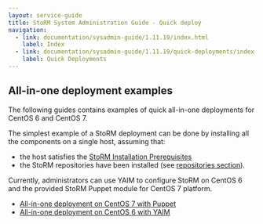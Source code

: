 ```yaml
---
layout: service-guide
title: StoRM System Administration Guide - Quick deploy
navigation:
  - link: documentation/sysadmin-guide/1.11.19/index.html
    label: Index
  - link: documentation/sysadmin-guide/1.11.19/quick-deployments/index.html
    label: Quick Deployments
---
```


## All-in-one deployment examples <a name="quickdeploy">&nbsp;</a>

The following guides contains examples of quick all-in-one deployments for CentOS 6 and CentOS 7.

The simplest example of a StoRM deployment can be done by installing all the components on a single host,
assuming that:

- the host satisfies the [StoRM Installation Prerequisites][INSTALL-PREREQ]
- the StoRM repositories have been installed (see [repositories section][REPOSETTINGS]).

Currently, administrators can use YAIM to configure StoRM on CentOS 6 and the provided StoRM Puppet module for CentOS 7 platform.

* [All-in-one deployment on CentOS 7 with Puppet](centos7/index.html)
* [All-in-one deployment on CentOS 6 with YAIM](centos6/index.html)


[INSTALL-PREREQ]: {{site.baseurl}}/documentation/sysadmin-guide/1.11.19/installation-prerequisites/index.html
[REPOSETTINGS]: {{site.baseurl}}/documentation/sysadmin-guide/1.11.19/repositories/index.html